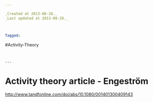 ```yaml
---

_Created at 2013-08-28._
_Last updated at 2013-08-28._



Tagged: 
```
#Activity-Theory
```


---
```


# Activity theory article - Engeström


http://www.tandfonline.com/doi/abs/10.1080/001401300409143

